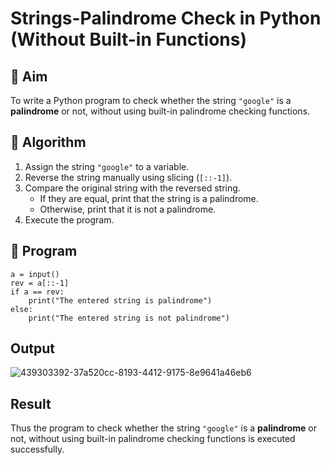 # Strings-Palindrome Check in Python (Without Built-in Functions)

## 🎯 Aim
To write a Python program to check whether the string `"google"` is a **palindrome** or not, without using built-in palindrome checking functions.

## 🧠 Algorithm
1. Assign the string `"google"` to a variable.
2. Reverse the string manually using slicing (`[::-1]`).
3. Compare the original string with the reversed string.
   - If they are equal, print that the string is a palindrome.
   - Otherwise, print that it is not a palindrome.
4. Execute the program.

## 🧾 Program

```
a = input()
rev = a[::-1]
if a == rev:
    print("The entered string is palindrome")
else:
    print("The entered string is not palindrome")
```

## Output

![439303392-37a520cc-8193-4412-9175-8e9641a46eb6](https://github.com/user-attachments/assets/d7bed57c-e7c9-468d-8b77-0431768bfb30)

## Result

Thus the program to check whether the string `"google"` is a **palindrome** or not, without using built-in palindrome checking functions is executed successfully.
